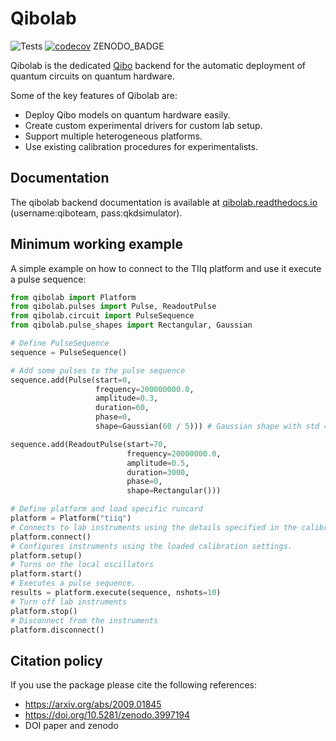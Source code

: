 # Qibolab

![Tests](https://github.com/qiboteam/qibolab/workflows/Tests/badge.svg)
[![codecov](https://codecov.io/gh/qiboteam/qibolab/branch/main/graph/badge.svg?token=11UENAPBPH)](https://codecov.io/gh/qiboteam/qibolab)
ZENODO_BADGE

Qibolab is the dedicated [Qibo](https://github.com/qiboteam/qibo) backend for
the automatic deployment of quantum circuits on quantum hardware.

Some of the key features of Qibolab are:

* Deploy Qibo models on quantum hardware easily.
* Create custom experimental drivers for custom lab setup.
* Support multiple heterogeneous platforms.
* Use existing calibration procedures for experimentalists.

## Documentation

The qibolab backend documentation is available at [qibolab.readthedocs.io](http://34.240.99.72/qibolab/) (username:qiboteam, pass:qkdsimulator).

## Minimum working example

A simple example on how to connect to the TIIq platform and use it execute a pulse sequence:

```python
from qibolab import Platform
from qibolab.pulses import Pulse, ReadoutPulse
from qibolab.circuit import PulseSequence
from qibolab.pulse_shapes import Rectangular, Gaussian

# Define PulseSequence
sequence = PulseSequence()

# Add some pulses to the pulse sequence
sequence.add(Pulse(start=0,
                   frequency=200000000.0,
                   amplitude=0.3,
                   duration=60,
                   phase=0,
                   shape=Gaussian(60 / 5))) # Gaussian shape with std = duration / 5

sequence.add(ReadoutPulse(start=70,
                          frequency=20000000.0,
                          amplitude=0.5,
                          duration=3000,
                          phase=0,
                          shape=Rectangular()))

# Define platform and load specific runcard
platform = Platform("tiiq")
# Connects to lab instruments using the details specified in the calibration settings.
platform.connect()
# Configures instruments using the loaded calibration settings.
platform.setup()
# Turns on the local oscillators
platform.start()
# Executes a pulse sequence.
results = platform.execute(sequence, nshots=10)
# Turn off lab instruments
platform.stop()
# Disconnect from the instruments
platform.disconnect()
```

## Citation policy

If you use the package please cite the following references:
- https://arxiv.org/abs/2009.01845
- https://doi.org/10.5281/zenodo.3997194
- DOI paper and zenodo
